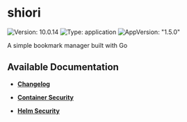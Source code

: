 # shiori

![Version: 10.0.14](https://img.shields.io/badge/Version-10.0.14-informational?style=flat-square) ![Type: application](https://img.shields.io/badge/Type-application-informational?style=flat-square) ![AppVersion: "1.5.0"](https://img.shields.io/badge/AppVersion-"1.5.0"-informational?style=flat-square)

A simple bookmark manager built with Go

## Available Documentation

- [**Changelog**](CHANGELOG)

- [**Container Security**](container-security)

- [**Helm Security**](helm-security)

